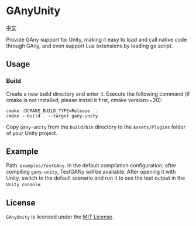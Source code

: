 # GAnyUnity
[中文](README-zh.md)

Provide GAny support for Unity, making it easy to load and call native code through GAny, and even support Lua extensions by loading gx script.

## Usage
### Build
Create a new build directory and enter it. Execute the following command (if cmake is not installed, please install it first, cmake version>=20):
```shell
cmake -DCMAKE_BUILD_TYPE=Release ..
cmake --build . --target gany-unity
```
Copy `gany-unity` from the `build/bin` directory to the `Assets/Plugins` folder of your Unity project.

## Example
Path: `examples/TestGAny`. In the default compilation configuration, after compiling `gany-unity`, TestGANy will be available. After opening it with Unity, switch to the default scenario and run it to see the test output in the `Unity console`.

## License
`GAnyUnity` is licensed under the [MIT License](LICENSE.txt).
